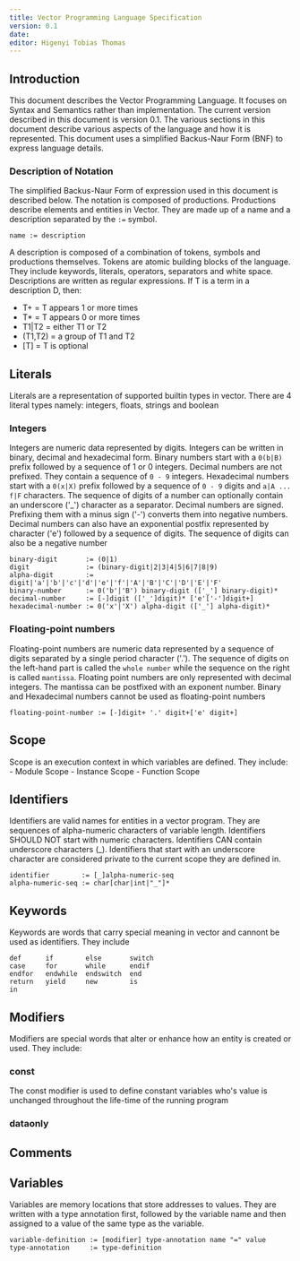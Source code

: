 ```yaml
---
title: Vector Programming Language Specification
version: 0.1
date:
editor: Higenyi Tobias Thomas
---
```


## Introduction
This document describes the Vector Programming Language.
It focuses on Syntax and Semantics rather than implementation.
The current version described in this document is version 0.1.
The various sections in this document describe various aspects of
the language and how it is represented.
This document uses a simplified Backus-Naur Form (BNF) to express
language details.

### Description of Notation
The simplified Backus-Naur Form of expression used in this document is
described below. The notation is composed of productions.
Productions describe elements and entities in Vector.
They are made up of a name and a description separated by the `:=` symbol.
```
name := description
```
A description is composed of a combination of tokens,
symbols and productions themselves. Tokens are atomic building blocks 
of the language. They include keywords, literals, operators, separators
and white space. Descriptions are written as regular expressions.
If T is a term in a description D, then:
- T+ = T appears 1 or more times
- T* = T appears 0 or more times
- T1|T2 = either T1 or T2
- (T1,T2) = a group of T1 and T2
- [T] = T is optional

## Literals
Literals are a representation of supported builtin types in vector.
There are 4 literal types namely: integers, floats, strings and boolean
### Integers
Integers are numeric data represented by digits. Integers can be written
in binary, decimal and hexadecimal form. Binary numbers start with a `0(b|B)`
prefix followed by a sequence of 1 or 0 integers.
Decimal numbers are not prefixed. They contain a sequence of `0 - 9` integers.
Hexadecimal numbers start with a `0(x|X)` prefix followed by a sequence of
`0 - 9` digits and `a|A ... f|F` characters. The sequence of digits of a
number can optionally contain an underscore ('_') character as a separator.
Decimal numbers are signed. Prefixing them with a minus sign ('-') converts
them into negative numbers. Decimal numbers can also have an exponential
postfix represented by character ('e') followed by a sequence of digits.
The sequence of digits can also be a negative number
```
binary-digit       := (0|1)
digit              := (binary-digit|2|3|4|5|6|7|8|9)
alpha-digit        := digit|'a'|'b'|'c'|'d'|'e'|'f'|'A'|'B'|'C'|'D'|'E'|'F'
binary-number      := 0('b'|'B') binary-digit (['_'] binary-digit)*
decimal-number     := [-]digit (['_']digit)* ['e'['-']digit+]
hexadecimal-number := 0('x'|'X') alpha-digit (['_'] alpha-digit)*
```
### Floating-point numbers
Floating-point numbers are numeric data represented by a sequence of digits
separated by a single period character ('.'). The sequence of digits on the
left-hand part is called the `whole number` 
while the sequence on the right is called `mantissa`.
Floating point numbers are only represented with decimal integers.
The mantissa can be postfixed with an exponent number.
Binary and Hexadecimal numbers cannot be used as floating-point numbers
```
floating-point-number := [-]digit+ '.' digit+['e' digit+]
```


## Scope
Scope is an execution context in which variables are defined.
They include:
    - Module Scope
    - Instance Scope
    - Function Scope

## Identifiers
Identifiers are valid names for entities in a vector program.
They are sequences of alpha-numeric characters of variable length.
Identifiers SHOULD NOT start with numeric characters.
Identifiers CAN contain underscore characters (_).
Identifiers that start with an underscore character are considered
private to the current scope they are defined in.
```
identifier        := [_]alpha-numeric-seq
alpha-numeric-seq := char[char|int|"_"]*
``` 

## Keywords
Keywords are words that carry special meaning in vector and cannont
be used as identifiers. They include
```
def      if        else       switch
case     for       while      endif
endfor   endwhile  endswitch  end
return   yield     new        is
in
```

## Modifiers
Modifiers are special words that alter or enhance how an entity is
created or used. They include:
### const
The const modifier is used to define constant variables who's value is
unchanged throughout the life-time of the running program
### dataonly

## Comments

## Variables
Variables are memory locations that store addresses to values.
They are written with a type annotation first, followed by the variable name
and then assigned to a value of the same type as the variable.
```
variable-definition := [modifier] type-annotation name "=" value
type-annotation     := type-definition
```
